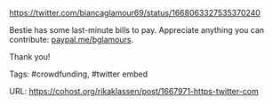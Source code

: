 https://twitter.com/biancaglamour69/status/1668063327535370240

Bestie has some last-minute bills to pay. Appreciate anything you can contribute: [paypal.me/bglamours](https://paypal.me/bglamours).

Thank you!

Tags: #crowdfunding, #twitter embed

URL: https://cohost.org/rikaklassen/post/1667971-https-twitter-com
